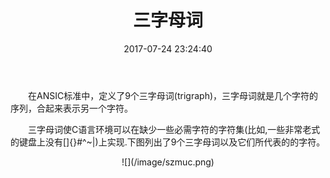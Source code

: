 ﻿---
title: 三字母词
date: 2017-07-24 23:24:40
tags: 随笔
category: c
---
&emsp;&emsp;在ANSIC标准中，定义了9个三字母词(trigraph)，三字母词就是几个字符的序列，合起来表示另一个字符。
<!--more-->
&emsp;&emsp;三字母词使C语言环境可以在缺少一些必需字符的字符集(比如,一些非常老式的键盘上没有[]{}#\^~|)上实现.下图列出了9个三字母词以及它们所代表的的字符。
<div align=center>
![](/image/szmuc.png)
</div>


